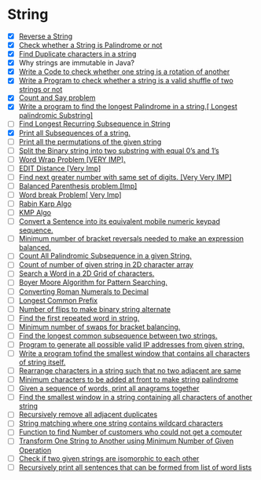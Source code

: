 # String

- [x] [Reverse a String](https://leetcode.com/problems/reverse-string/)                                 
- [x] [Check whether a String is Palindrome or not](https://practice.geeksforgeeks.org/problems/palindrome-string0817/1)                                                                                           
- [x] [Find Duplicate characters in a string](https://www.geeksforgeeks.org/print-all-the-duplicates-in-the-input-string/)                                                                                         
- [x] Why strings are immutable in Java?                                                                                                                                                                           
- [x] [Write a Code to check whether one string is a rotation of another](https://www.geeksforgeeks.org/a-program-to-check-if-strings-are-rotations-of-each-other/)                                                
- [x] [Write a Program to check whether a string is a valid shuffle of two strings or not](https://www.programiz.com/java-programming/examples/check-valid-shuffle-of-strings)                                     
- [x] [Count and Say problem](https://leetcode.com/problems/count-and-say/)                                                                                                                                        
- [x] [Write a program to find the longest Palindrome in a string.\[ Longest palindromic Substring\]](https://practice.geeksforgeeks.org/problems/longest-palindrome-in-a-string/0)                                
- [ ] [Find Longest Recurring Subsequence in String](https://practice.geeksforgeeks.org/problems/longest-repeating-subsequence/0)                                                                                  
- [x] [Print all Subsequences of a string.](https://www.geeksforgeeks.org/print-subsequences-string/)                                                                                                              
- [ ] [Print all the permutations of the given string](https://practice.geeksforgeeks.org/problems/permutations-of-a-given-string/0)                                                                               
- [ ] [Split the Binary string into two substring with equal 0’s and 1’s](https://www.geeksforgeeks.org/split-the-binary-string-into-substrings-with-equal-number-of-0s-and-1s/)                                   
- [ ] [Word Wrap Problem \[VERY IMP\].](https://practice.geeksforgeeks.org/problems/word-wrap/0)                                                                                                                   
- [ ] [EDIT Distance \[Very Imp\]](https://practice.geeksforgeeks.org/problems/edit-distance3702/1)                                                                                                                
- [ ] [Find next greater number with same set of digits. \[Very Very IMP\]](https://practice.geeksforgeeks.org/problems/next-permutation/0)                                                                        
- [ ] [Balanced Parenthesis problem.\[Imp\]](https://practice.geeksforgeeks.org/problems/parenthesis-checker/0)                                                                                                    
- [ ] [Word break Problem\[ Very Imp\]](https://practice.geeksforgeeks.org/problems/word-break/0)                                                                                                                  
- [ ] [Rabin Karp Algo](https://www.geeksforgeeks.org/rabin-karp-algorithm-for-pattern-searching/)                                                                                                                 
- [ ] [KMP Algo](https://practice.geeksforgeeks.org/problems/longest-prefix-suffix2527/1)                                                                                                                          
- [ ] [Convert a Sentence into its equivalent mobile numeric keypad sequence.](https://www.geeksforgeeks.org/convert-sentence-equivalent-mobile-numeric-keypad-sequence/)                                          
- [ ] [Minimum number of bracket reversals needed to make an expression balanced.](https://practice.geeksforgeeks.org/problems/count-the-reversals/0)                                                              
- [ ] [Count All Palindromic Subsequence in a given String.](https://practice.geeksforgeeks.org/problems/count-palindromic-subsequences/1)                                                                         
- [ ] [Count of number of given string in 2D character array](https://www.geeksforgeeks.org/find-count-number-given-string-present-2d-character-array/)                                                            
- [ ] [Search a Word in a 2D Grid of characters.](https://practice.geeksforgeeks.org/problems/find-the-string-in-grid/0)                                                                                           
- [ ] [Boyer Moore Algorithm for Pattern Searching.](https://www.geeksforgeeks.org/boyer-moore-algorithm-for-pattern-searching/)                                                                                   
- [ ] [Converting Roman Numerals to Decimal](https://practice.geeksforgeeks.org/problems/roman-number-to-integer/0)                                                                                                
- [ ] [Longest Common Prefix](https://leetcode.com/problems/longest-common-prefix/)                                                                                                                                
- [ ] [Number of flips to make binary string alternate](https://practice.geeksforgeeks.org/problems/min-number-of-flips/0)                                                                                         
- [ ] [Find the first repeated word in string.](https://practice.geeksforgeeks.org/problems/second-most-repeated-string-in-a-sequence/0)                                                                           
- [ ] [Minimum number of swaps for bracket balancing.](https://practice.geeksforgeeks.org/problems/minimum-swaps-for-bracket-balancing/0)                                                                          
- [ ] [Find the longest common subsequence between two strings.](https://practice.geeksforgeeks.org/problems/longest-common-subsequence/0)                                                                         
- [ ] [Program to generate all possible valid IP addresses from given string.](https://www.geeksforgeeks.org/program-generate-possible-valid-ip-addresses-given-string/)                                           
- [ ] [Write a program tofind the smallest window that contains all characters of string itself.](https://practice.geeksforgeeks.org/problems/smallest-distant-window/0)                                           
- [ ] [Rearrange characters in a string such that no two adjacent are same](https://practice.geeksforgeeks.org/problems/rearrange-characters/0)                                                                    
- [ ] [Minimum characters to be added at front to make string palindrome](https://www.geeksforgeeks.org/minimum-characters-added-front-make-string-palindrome/)                                                    
- [ ] [Given a sequence of words, print all anagrams together](https://practice.geeksforgeeks.org/problems/k-anagrams-1/0)                                                                                         
- [ ] [Find the smallest window in a string containing all characters of another string](https://practice.geeksforgeeks.org/problems/smallest-window-in-a-string-containing-all-the-characters-of-another-string/0)
- [ ] [Recursively remove all adjacent duplicates](https://practice.geeksforgeeks.org/problems/consecutive-elements/0)                                                                                             
- [ ] [String matching where one string contains wildcard characters](https://practice.geeksforgeeks.org/problems/wildcard-string-matching/0)                                                                      
- [ ] [Function to find Number of customers who could not get a computer](https://www.geeksforgeeks.org/function-to-find-number-of-customers-who-could-not-get-a-computer/)                                        
- [ ] [Transform One String to Another using Minimum Number of Given Operation](https://www.geeksforgeeks.org/transform-one-string-to-another-using-minimum-number-of-given-operation/)                            
- [ ] [Check if two given strings are isomorphic to each other](https://practice.geeksforgeeks.org/problems/isomorphic-strings/0)                                                                                  
- [ ] [Recursively print all sentences that can be formed from list of word lists](https://www.geeksforgeeks.org/recursively-print-all-sentences-that-can-be-formed-from-list-of-word-lists/)                      